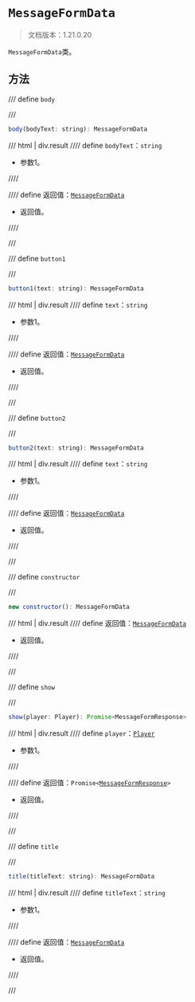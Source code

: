 # `MessageFormData`

> 文档版本：1.21.0.20

`MessageFormData`类。

## 方法

/// define
`body`


///

```js
body(bodyText: string): MessageFormData
```

/// html | div.result
//// define
`bodyText`：`string`

- 参数1。


////

//// define
返回值：[`MessageFormData`](./messageformdata.md)

- 返回值。


////

///


/// define
`button1`


///

```js
button1(text: string): MessageFormData
```

/// html | div.result
//// define
`text`：`string`

- 参数1。


////

//// define
返回值：[`MessageFormData`](./messageformdata.md)

- 返回值。


////

///


/// define
`button2`


///

```js
button2(text: string): MessageFormData
```

/// html | div.result
//// define
`text`：`string`

- 参数1。


////

//// define
返回值：[`MessageFormData`](./messageformdata.md)

- 返回值。


////

///


/// define
`constructor`


///

```js
new constructor(): MessageFormData
```

/// html | div.result
//// define
返回值：[`MessageFormData`](./messageformdata.md)

- 返回值。


////

///


/// define
`show`


///

```js
show(player: Player): Promise<MessageFormResponse>
```

/// html | div.result
//// define
`player`：[`Player`](../../server/0.1.0/player.md)

- 参数1。


////

//// define
返回值：<code>Promise&lt;<a href="../messageformresponse/">MessageFormResponse</a>&gt;</code>

- 返回值。


////

///


/// define
`title`


///

```js
title(titleText: string): MessageFormData
```

/// html | div.result
//// define
`titleText`：`string`

- 参数1。


////

//// define
返回值：[`MessageFormData`](./messageformdata.md)

- 返回值。


////

///

